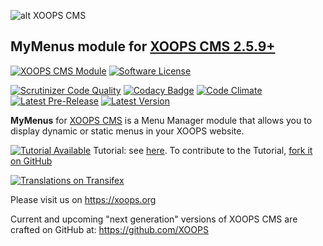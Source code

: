 ![alt XOOPS CMS](https://xoops.org/images/logoXoopsPhp8.png)
## MyMenus module for [XOOPS CMS 2.5.9+](https://xoops.org)
[![XOOPS CMS Module](https://img.shields.io/badge/XOOPS%20CMS-Module-blue.svg)](https://xoops.org)
[![Software License](https://img.shields.io/badge/license-GPL-brightgreen.svg?style=flat)](https://www.gnu.org/licenses/gpl-2.0.html) 

[![Scrutinizer Code Quality](https://img.shields.io/scrutinizer/g/XoopsModules25x/mymenus.svg?style=flat)](https://scrutinizer-ci.com/g/XoopsModules25x/mymenus/?branch=master)
[![Codacy Badge](https://api.codacy.com/project/badge/grade/85bf1ab3f36743a9bd285398ebbd3c3d)](https://www.codacy.com/app/mambax7/mymenus_2)
[![Code Climate](https://img.shields.io/codeclimate/github/XoopsModules25x/mymenus.svg?style=flat)](https://codeclimate.com/github/XoopsModules25x/mymenus)
[![Latest Pre-Release](https://img.shields.io/github/tag/XoopsModules25x/mymenus.svg?style=flat)](https://github.com/XoopsModules25x/mymenus/tags/)
[![Latest Version](https://img.shields.io/github/release/XoopsModules25x/mymenus.svg?style=flat)](https://github.com/XoopsModules25x/mymenus/releases/)

**MyMenus** for [XOOPS CMS](https://xoops.org) is a Menu Manager module that allows you to display dynamic or static menus in your XOOPS website.

[![Tutorial Available](https://xoops.org/images/tutorial-available-blue.svg)](https://xoops.gitbook.io/mymenus-tutorial/) Tutorial: see [here](https://xoops.gitbook.io/mymenus-tutorial/).
To contribute to the Tutorial, [fork it on GitHub](https://github.com/XoopsDocs/mymenus-tutorial)

[![Translations on Transifex](https://xoops.org/images/translations-transifex-blue.svg)](https://www.transifex.com/xoops) 

Please visit us on https://xoops.org

Current and upcoming "next generation" versions of XOOPS CMS are crafted on GitHub at: https://github.com/XOOPS
